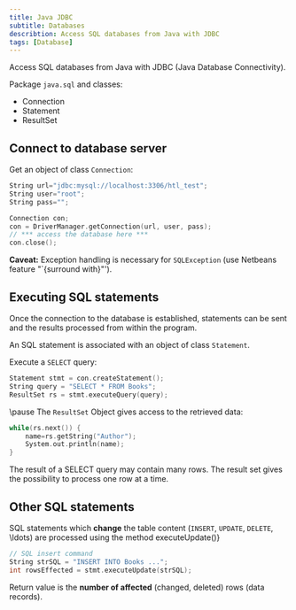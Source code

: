 ```yaml
---
title: Java JDBC
subtitle: Databases
describtion: Access SQL databases from Java with JDBC
tags: [Database]
---
```




Access SQL databases from Java with JDBC (Java Database Connectivity).

Package `java.sql` and classes:

- Connection
- Statement
- ResultSet



## Connect to database server

Get an object of class `Connection`:

```c
String url="jdbc:mysql://localhost:3306/htl_test";
String user="root"; 
String pass="";

Connection con;
con = DriverManager.getConnection(url, user, pass);
// *** access the database here ***
con.close();
```

**Caveat:**
Exception handling is necessary for `SQLException` (use Netbeans feature "`{surround with}"').






## Executing SQL statements

<article>
Once the connection to the database is established, statements can be sent and the results processed from within the program.


An SQL statement is associated with an object of class `Statement`.

Execute a `SELECT` query:

```c
Statement stmt = con.createStatement();
String query = "SELECT * FROM Books";
ResultSet rs = stmt.executeQuery(query);
```

\pause
The `ResultSet` Object gives access to the retrieved data:

```c
while(rs.next()) {
    name=rs.getString("Author");
    System.out.println(name);
}
```

<article>
The result of a SELECT query may contain many rows.
The result set gives the possibility to process one row at a time.



## Other SQL statements

SQL statements which **change** the table content (`INSERT`, `UPDATE`, `DELETE`, \ldots) are processed using the method
executeUpdate()} 

```c
// SQL insert command
String strSQL = "INSERT INTO Books ...";
int rowsEffected = stmt.executeUpdate(strSQL);
```

Return value is the **number of affected** (changed, deleted) rows (data records).

